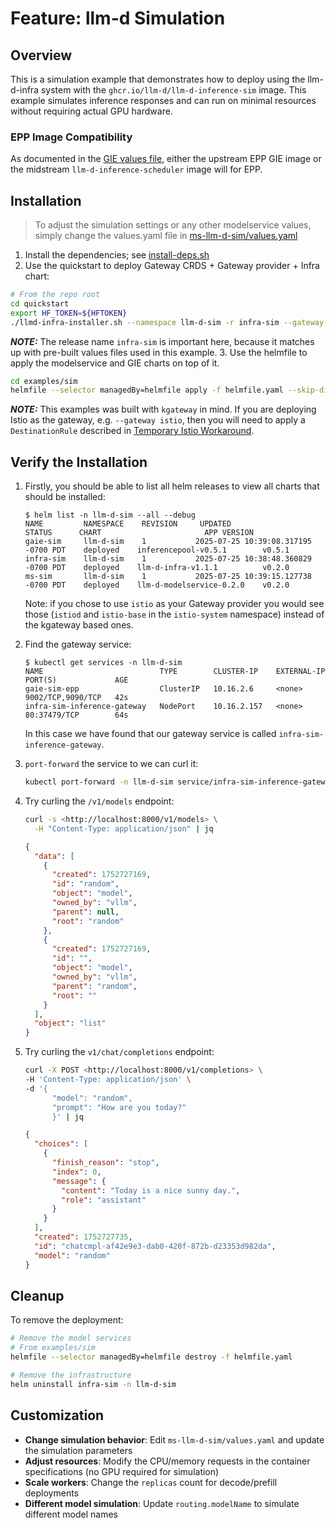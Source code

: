 # Feature: llm-d Simulation

## Overview

This is a simulation example that demonstrates how to deploy using the llm-d-infra system with the `ghcr.io/llm-d/llm-d-inference-sim` image. This example simulates inference responses and can run on minimal resources without requiring actual GPU hardware.

### EPP Image Compatibility

As documented in the [GIE values file](./gaie-sim/values.yaml#L4-L13), either the upstream EPP GIE image or the midstream `llm-d-inference-scheduler` image will for EPP.

## Installation

> To adjust the simulation settings or any other modelservice values, simply change the values.yaml file in [ms-llm-d-sim/values.yaml](ms-llm-d-sim/values.yaml)

1. Install the dependencies; see [install-deps.sh](../../install-deps.sh)
2. Use the quickstart to deploy Gateway CRDS + Gateway provider + Infra chart:

```bash
# From the repo root
cd quickstart
export HF_TOKEN=${HFTOKEN}
./llmd-infra-installer.sh --namespace llm-d-sim -r infra-sim --gateway kgateway --disable-metrics-collection
```

**_NOTE:_** The release name `infra-sim` is important here, because it matches up with pre-built values files used in this example.
3. Use the helmfile to apply the modelservice and GIE charts on top of it.

```bash
cd examples/sim
helmfile --selector managedBy=helmfile apply -f helmfile.yaml --skip-diff-on-install
```

**_NOTE:_** This examples was built with `kgateway` in mind. If you are deploying Istio as the gateway, e.g. `--gateway istio`, then you will need to apply a `DestinationRule` described in [Temporary Istio Workaround](../../istio-workaround.md).

## Verify the Installation

1. Firstly, you should be able to list all helm releases to view all charts that should be installed:

   ```console
   $ helm list -n llm-d-sim --all --debug
   NAME         NAMESPACE    REVISION     UPDATED                                 STATUS      CHART                       APP VERSION
   gaie-sim     llm-d-sim    1           2025-07-25 10:39:08.317195 -0700 PDT    deployed    inferencepool-v0.5.1        v0.5.1
   infra-sim    llm-d-sim    1           2025-07-25 10:38:48.360829 -0700 PDT    deployed    llm-d-infra-v1.1.1          v0.2.0
   ms-sim       llm-d-sim    1           2025-07-25 10:39:15.127738  -0700 PDT    deployed    llm-d-modelservice-0.2.0    v0.2.0
   ```

   Note: if you chose to use `istio` as your Gateway provider you would  see those (`istiod` and `istio-base` in the `istio-system` namespace)  instead of the kgateway based ones.

2. Find the gateway service:

   ```console
   $ kubectl get services -n llm-d-sim
   NAME                          TYPE        CLUSTER-IP    EXTERNAL-IP   PORT(S)             AGE
   gaie-sim-epp                  ClusterIP   10.16.2.6     <none>        9002/TCP,9090/TCP   42s
   infra-sim-inference-gateway   NodePort    10.16.2.157   <none>        80:37479/TCP        64s
   ```

   In this case we have found that our gateway service is called `infra-sim-inference-gateway`.

3. `port-forward` the service to we can curl it:

   ```bash
   kubectl port-forward -n llm-d-sim service/infra-sim-inference-gateway 8000:80
   ```

4. Try curling the `/v1/models` endpoint:

   ```bash
   curl -s <http://localhost:8000/v1/models> \
     -H "Content-Type: application/json" | jq
   ```

   ```json
   {
     "data": [
       {
         "created": 1752727169,
         "id": "random",
         "object": "model",
         "owned_by": "vllm",
         "parent": null,
         "root": "random"
       },
       {
         "created": 1752727169,
         "id": "",
         "object": "model",
         "owned_by": "vllm",
         "parent": "random",
         "root": ""
       }
     ],
     "object": "list"
   }
   ```

5. Try curling the `v1/chat/completions` endpoint:

   ```bash
   curl -X POST <http://localhost:8000/v1/completions> \
   -H 'Content-Type: application/json' \
   -d '{
         "model": "random",
         "prompt": "How are you today?"
         }' | jq
   ```

   ```json
   {
     "choices": [
       {
         "finish_reason": "stop",
         "index": 0,
         "message": {
           "content": "Today is a nice sunny day.",
           "role": "assistant"
         }
       }
     ],
     "created": 1752727735,
     "id": "chatcmpl-af42e9e3-dab0-420f-872b-d23353d982da",
     "model": "random"
   }
   ```

## Cleanup

To remove the deployment:

```bash
# Remove the model services
# From examples/sim
helmfile --selector managedBy=helmfile destroy -f helmfile.yaml

# Remove the infrastructure
helm uninstall infra-sim -n llm-d-sim
```

## Customization

- **Change simulation behavior**: Edit `ms-llm-d-sim/values.yaml` and update the simulation parameters
- **Adjust resources**: Modify the CPU/memory requests in the container specifications (no GPU required for simulation)
- **Scale workers**: Change the `replicas` count for decode/prefill deployments
- **Different model simulation**: Update `routing.modelName` to simulate different model names
